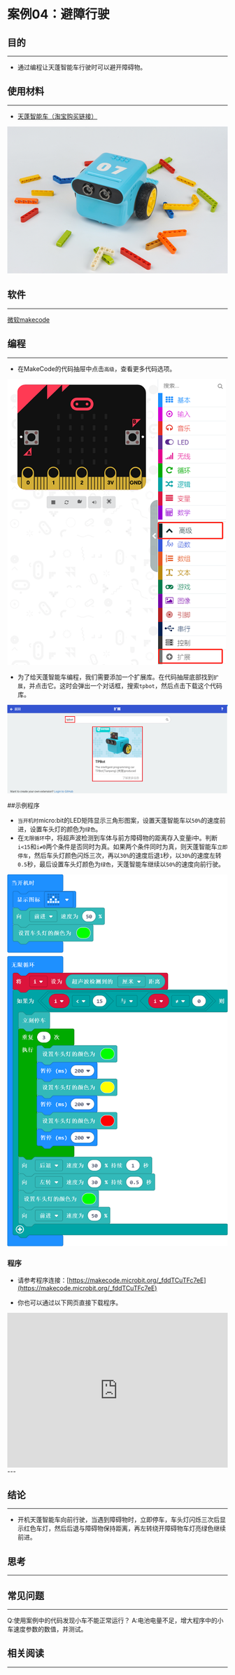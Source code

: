 # 案例04：避障行驶

## 目的
---
- 通过编程让天蓬智能车行驶时可以避开障碍物。

## 使用材料
---

- [天蓬智能车（淘宝购买链接）](https://item.taobao.com/item.htm?ft=t&id=627045784239)



![](./images/TPBot_tianpeng_case_01_01.png)





## 软件
---
[微软makecode](https://makecode.microbit.org/#)


## 编程
---


- 在MakeCode的代码抽屉中点击`高级`，查看更多代码选项。

![](./images/TPBot_tianpeng_case_01_02.png)

- 为了给天蓬智能车编程，我们需要添加一个扩展库。在代码抽屉底部找到`扩展`，并点击它。这时会弹出一个对话框，搜索`tpbot`，然后点击下载这个代码库。

![](./images/TPBot_tianpeng_case_01_03.png)

##示例程序
- `当开机时`micro:bit的LED矩阵显示三角形图案，设置天蓬智能车以`50%`的速度前进，设置车头灯的颜色为`绿色`。
- 在`无限循环`中，将超声波检测到车体与前方障碍物的距离存入变量i中。判断`i<15`和`i≠0`两个条件是否同时为真。如果两个条件同时为真，则天蓬智能车`立即停车`，然后车头灯颜色闪烁三次，再以`30%`的速度后退`1`秒，以`30%`的速度左转`0.5`秒，最后设置车头灯颜色为`绿色`，天蓬智能车继续以`50%`的速度向前行驶。

![](./images/TPBot_tianpeng_case_04_04.png)

### 程序
- 请参考程序连接：[https://makecode.microbit.org/_fddTCuTFc7eE](https://makecode.microbit.org/_fddTCuTFc7eE)

- 你也可以通过以下网页直接下载程序。

<div style="position:relative;height:0;padding-bottom:70%;overflow:hidden;"><iframe style="position:absolute;top:0;left:0;width:100%;height:100%;" src="https://makecode.microbit.org/#pub:_fddTCuTFc7eE" frameborder="0" sandbox="allow-popups allow-forms allow-scripts allow-same-origin"></iframe></div>  
---

## 结论
---

- 开机天蓬智能车向前行驶，当遇到障碍物时，立即停车，车头灯闪烁三次后显示红色车灯，然后后退与障碍物保持距离，再左转绕开障碍物车灯亮绿色继续前进。


## 思考
---


## 常见问题
---
Q:使用案例中的代码发现小车不能正常运行？
A:电池电量不足，增大程序中的小车速度参数的数值，并测试。

## 相关阅读  
---

